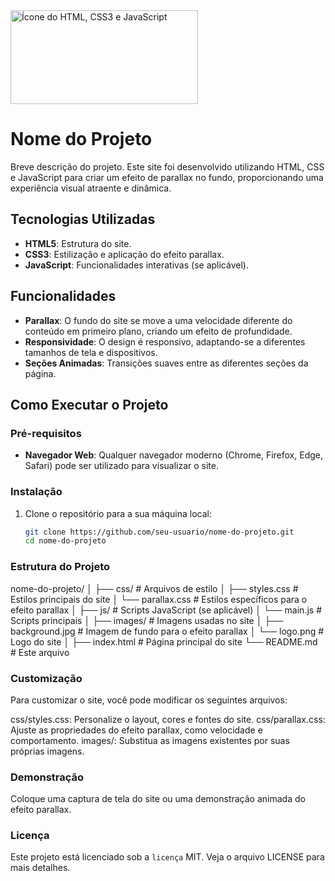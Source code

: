 <img src="https://www.pngfind.com/pngs/m/683-6834215_html-css-js-icon-hd-png-download.png" alt="Ícone do HTML, CSS3 e JavaScript" width="300" height="150">

# Nome do Projeto

Breve descrição do projeto. Este site foi desenvolvido utilizando HTML, CSS e JavaScript para criar um efeito de parallax no fundo, proporcionando uma experiência visual atraente e dinâmica.

## Tecnologias Utilizadas

- **HTML5**: Estrutura do site.
- **CSS3**: Estilização e aplicação do efeito parallax.
- **JavaScript**: Funcionalidades interativas (se aplicável).

## Funcionalidades

- **Parallax**: O fundo do site se move a uma velocidade diferente do conteúdo em primeiro plano, criando um efeito de profundidade.
- **Responsividade**: O design é responsivo, adaptando-se a diferentes tamanhos de tela e dispositivos.
- **Seções Animadas**: Transições suaves entre as diferentes seções da página.

## Como Executar o Projeto

### Pré-requisitos

- **Navegador Web**: Qualquer navegador moderno (Chrome, Firefox, Edge, Safari) pode ser utilizado para visualizar o site.

### Instalação

1. Clone o repositório para a sua máquina local:

   ```bash
   git clone https://github.com/seu-usuario/nome-do-projeto.git
   cd nome-do-projeto

### Estrutura do Projeto

nome-do-projeto/
│
├── css/                 # Arquivos de estilo
│   ├── styles.css       # Estilos principais do site
│   └── parallax.css     # Estilos específicos para o efeito parallax
│
├── js/                  # Scripts JavaScript (se aplicável)
│   └── main.js          # Scripts principais
│
├── images/              # Imagens usadas no site
│   ├── background.jpg   # Imagem de fundo para o efeito parallax
│   └── logo.png         # Logo do site
│
├── index.html           # Página principal do site
└── README.md            # Este arquivo

### Customização
Para customizar o site, você pode modificar os seguintes arquivos:

css/styles.css: Personalize o layout, cores e fontes do site.
css/parallax.css: Ajuste as propriedades do efeito parallax, como velocidade e comportamento.
images/: Substitua as imagens existentes por suas próprias imagens.

### Demonstração

Coloque uma captura de tela do site ou uma demonstração animada do efeito parallax.

### Licença

Este projeto está licenciado sob a `licença` MIT. Veja o arquivo LICENSE para mais detalhes.
